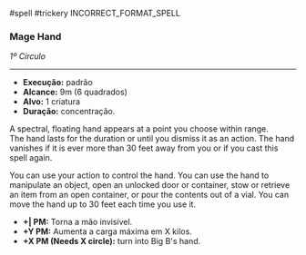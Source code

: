 #spell #trickery 
INCORRECT_FORMAT_SPELL
### Mage Hand
*1º Círculo*
___
- **Execução:** padrão
- **Alcance:** 9m (6 quadrados)
- **Alvo:** 1 criatura
- **Duração:** concentração.

A spectral, floating hand appears at a point you choose within range.  
The hand lasts for the duration or until you dismiss it as an action. The hand vanishes if it is ever more than 30 feet away from you or if you cast this spell again.  

You can use your action to control the hand. You can use the hand to manipulate an object, open an unlocked door or container, stow or retrieve an item from an open container, or pour the contents out of a vial. You can move the hand up to 30 feet each time you use it.  

- **+| PM:** Torna a mão invisível.
- **+Y PM:** Aumenta a carga máxima em X kilos.
- **+X PM (Needs X circle):** turn into Big B's hand.
